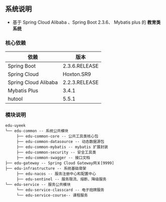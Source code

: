 ## 系统说明

- 基于 Spring Cloud Alibaba 、Spring Boot 2.3.6、 Mybatis plus 的 **教育类系统**

### 核心依赖

| 依赖                   | 版本          |
| ---------------------- | ------------- |
| Spring Boot            | 2.3.6.RELEASE |
| Spring Cloud           | Hoxton.SR9    |
| Spring Cloud Alibaba   | 2.2.3.RELEASE |
| Mybatis Plus           | 3.4.1         |
| hutool                 | 5.5.1         |

### 模块说明

```
edu-uyeek
└── edu-common -- 系统公共模块
     ├── edu-common-core -- 公共工具类核心包
     ├── edu-common-datasource -- 动态数据源包
     ├── edu-common-mybatis -- mybatis 扩展封装
     ├── edu-common-security -- 安全工具类
     ├── edu-common-swagger -- 接口文档
├── edu-gateway -- Spring Cloud Gateway网关[9999]
├── edu-infrastructure -- 系统基础骨架
     ├── edu-nacos -- 服务注册中心和配置中心
     ├── edu-sentinel -- 服务限流、熔断、降级服务
└── edu-service -- 服务公共模块
     └── edu-service-classcard -- 电子班牌服务
     └── edu-service-course-- 课程服务
```